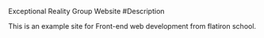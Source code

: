 Exceptional Reality Group Website
#Description

This is an example site for Front-end web development from flatiron school.

